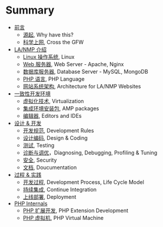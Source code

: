 # Summary

* [前言](preface/README.md)
    * [源起](preface/why.md), Why have this?
    * [科学上网](preface/cross-the-gfw.md), Cross the GFW
* [LA/NMP 介绍](1-lanmp/README.md)
    * [Linux 操作系统](1-lanmp/operating-system.md), Linux
    * [Web 服务器](1-lanmp/webserver.md), Web Server - Apache, Nginx
    * [数据库服务器](1-lanmp/dbserver.md), Database Server - MySQL, MongoDB
    * [PHP 语言](1-lanmp/php.md), PHP Language
    * [网站系统架构](1-lanmp/website-architecture.md), Architecture for LA/NMP Websites
* [一致性开发环境](2-development-environment/README.md)
    * [虚拟化技术](2-development-environment/virtualization.md), Virtualization
    * [集成环境安装包](2-development-environment/amp-packages.md), AMP packages
    * [编辑器](2-development-environment/editors.md), Editors and IDEs
* [设计 & 开发](3-development/README.md)
    * [开发规范](3-development/rules.md), Development Rules
    * [设计编码](3-development/coding.md), Design & Coding
    * [测试](3-development/testing.md), Testing
    * [诊断与调优](3-development/debugging.md)，Diagnosing, Debugging, Profiling & Tuning
    * [安全](3-development/security.md), Security
    * [文档](3-development/documentation.md), Doucumentation
* [过程 & 实践](4-development-process/README.md)
    * [开发过程](4-development-process/life-cycle-model.md), Development Process, Life Cycle Model
    * [持续集成](4-development-process/ci.md), Continue Integration
    * [上线部署](4-development-process/deployment.md), Deployment
* [PHP Internals](5-php-internals/README.md)
    * [PHP 扩展开发](5-php-internals/php-extension.md), PHP Extension Development
    * [PHP 虚拟机](5-php-internals/php-vm.md), PHP Virtual Machine

